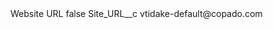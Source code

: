 <?xml version="1.0" encoding="UTF-8"?>
<CustomMetadata xmlns="http://soap.sforce.com/2006/04/metadata" xmlns:xsi="http://www.w3.org/2001/XMLSchema-instance" xmlns:xsd="http://www.w3.org/2001/XMLSchema">
    <label>Website URL</label>
    <protected>false</protected>
    <values>
        <field>Site_URL__c</field>
        <value xsi:type="xsd:string">vtidake-default@copado.com</value>
    </values>
</CustomMetadata>

